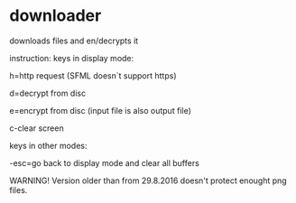 # downloader
downloads files and en/decrypts it


instruction:
keys in display mode:

h=http request (SFML doesn`t support https)

d=decrypt from disc

e=encrypt from disc (input file is also output file)

c-clear screen

keys in other modes:

-esc=go back to display mode and clear all buffers

WARNING!
Version older than from 29.8.2016 doesn't protect enought png files.

